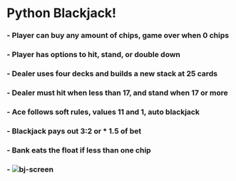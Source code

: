 # Python Blackjack!

### - Player can buy any amount of chips, game over when 0 chips
### - Player has options to hit, stand, or double down
### - Dealer uses four decks and builds a new stack at 25 cards
### - Dealer must hit when less than 17, and stand when 17 or more
### - Ace follows soft rules, values 11 and 1, auto blackjack
### - Blackjack pays out 3:2 or * 1.5 of bet
### - Bank eats the float if less than one chip
### - ![bj-screen](https://user-images.githubusercontent.com/38390009/107591234-0747be80-6bbf-11eb-9304-10dc09bdc7e6.png)

